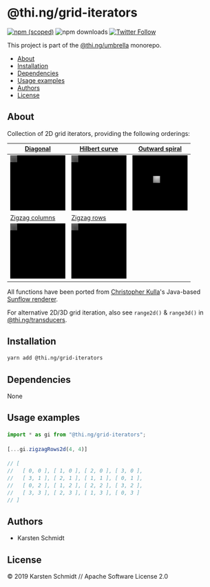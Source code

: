 # @thi.ng/grid-iterators

[![npm (scoped)](https://img.shields.io/npm/v/@thi.ng/grid-iterators.svg)](https://www.npmjs.com/package/@thi.ng/grid-iterators)
![npm downloads](https://img.shields.io/npm/dm/@thi.ng/grid-iterators.svg)
[![Twitter Follow](https://img.shields.io/twitter/follow/thing_umbrella.svg?style=flat-square&label=twitter)](https://twitter.com/thing_umbrella)

This project is part of the
[@thi.ng/umbrella](https://github.com/thi-ng/umbrella/) monorepo.

<!-- TOC depthFrom:2 depthTo:3 -->

- [About](#about)
- [Installation](#installation)
- [Dependencies](#dependencies)
- [Usage examples](#usage-examples)
- [Authors](#authors)
- [License](#license)

<!-- /TOC -->

## About

Collection of 2D grid iterators, providing the following orderings:

| [Diagonal](https://github.com/thi-ng/umbrella/tree/develop/packages/grid-iterators/src/diagonal2d.ts)      | [Hilbert curve](https://github.com/thi-ng/umbrella/tree/develop/packages/grid-iterators/src/hilbert2d.ts) | [Outward spiral](https://github.com/thi-ng/umbrella/tree/develop/packages/grid-iterators/src/spiral2d.ts) |
|------------------------------------------------------------------------------------------------------------|-----------------------------------------------------------------------------------------------------------|-----------------------------------------------------------------------------------------------------------|
| ![anim](https://raw.githubusercontent.com/thi-ng/umbrella/develop/assets/grid-iterators/grid-diagonal.gif) | ![anim](https://raw.githubusercontent.com/thi-ng/umbrella/develop/assets/grid-iterators/grid-hilbert.gif) | ![anim](https://raw.githubusercontent.com/thi-ng/umbrella/develop/assets/grid-iterators/grid-spiral.gif)  |
| [Zigzag columns](https://github.com/thi-ng/umbrella/tree/develop/packages/grid-iterators/src/columns2d.ts) | [Zigzag rows](https://github.com/thi-ng/umbrella/tree/develop/packages/grid-iterators/src/rows2d.ts)      |                                                                                                           |
| ![anim](https://raw.githubusercontent.com/thi-ng/umbrella/develop/assets/grid-iterators/grid-diagonal.gif) | ![anim](https://raw.githubusercontent.com/thi-ng/umbrella/develop/assets/grid-iterators/grid-hilbert.gif) |                                                                                                           |

All functions have been ported from [Christopher
Kulla](https://fpsunflower.github.io/ckulla/)'s Java-based [Sunflow
renderer](https://sunflow.sf.net).

For alternative 2D/3D grid iteration, also see `range2d()` & `range3d()` in
[@thi.ng/transducers](https://github.com/thi-ng/umbrella/tree/master/packages/transducers).

## Installation

```bash
yarn add @thi.ng/grid-iterators
```

## Dependencies

None

## Usage examples

```ts
import * as gi from "@thi.ng/grid-iterators";

[...gi.zigzagRows2d(4, 4)]

// [
//   [ 0, 0 ], [ 1, 0 ], [ 2, 0 ], [ 3, 0 ],
//   [ 3, 1 ], [ 2, 1 ], [ 1, 1 ], [ 0, 1 ],
//   [ 0, 2 ], [ 1, 2 ], [ 2, 2 ], [ 3, 2 ],
//   [ 3, 3 ], [ 2, 3 ], [ 1, 3 ], [ 0, 3 ]
// ]
```

## Authors

- Karsten Schmidt

## License

&copy; 2019 Karsten Schmidt // Apache Software License 2.0
